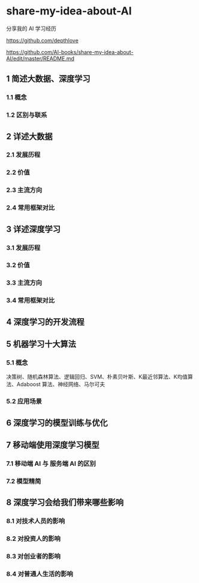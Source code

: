 # share-my-idea-about-AI
分享我的 AI 学习经历

https://github.com/depthlove

https://github.com/AI-books/share-my-idea-about-AI/edit/master/README.md

## 1 简述大数据、深度学习
### 1.1 概念
### 1.2 区别与联系

## 2 详述大数据
### 2.1 发展历程
### 2.2 价值
### 2.3 主流方向
### 2.4 常用框架对比

## 3 详述深度学习
### 3.1 发展历程
### 3.2 价值
### 3.3 主流方向
### 3.4 常用框架对比

## 4 深度学习的开发流程

## 5 机器学习十大算法
### 5.1 概念
决策树、随机森林算法、逻辑回归、SVM、朴素贝叶斯、K最近邻算法、K均值算法、Adaboost 算法、神经网络、马尔可夫
### 5.2 应用场景

## 6 深度学习的模型训练与优化

## 7 移动端使用深度学习模型
### 7.1 移动端 AI 与 服务端 AI 的区别
### 7.2 模型精简

## 8 深度学习会给我们带来哪些影响
### 8.1 对技术人员的影响
### 8.2 对投资人的影响
### 8.3 对创业者的影响
### 8.4 对普通人生活的影响









